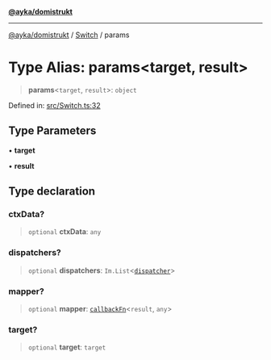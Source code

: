 [**@ayka/domistrukt**](../../../README.md)

***

[@ayka/domistrukt](../../../globals.md) / [Switch](../README.md) / params

# Type Alias: params\<target, result\>

> **params**\<`target`, `result`\>: `object`

Defined in: [src/Switch.ts:32](https://github.com/AndreyMork/domistrukt/blob/d336ce883f586949cec0ae80ccb1b178d7aa8196/src/Switch.ts#L32)

## Type Parameters

• **target**

• **result**

## Type declaration

### ctxData?

> `optional` **ctxData**: `any`

### dispatchers?

> `optional` **dispatchers**: `Im.List`\<[`dispatcher`](dispatcher.md)\>

### mapper?

> `optional` **mapper**: [`callbackFn`](callbackFn.md)\<`result`, `any`\>

### target?

> `optional` **target**: `target`
